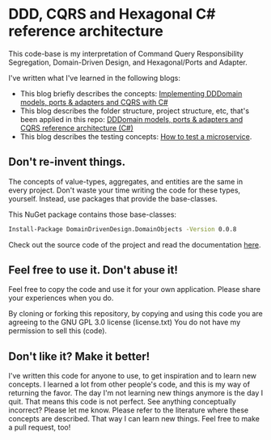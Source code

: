 
# DDD, CQRS and Hexagonal C# reference architecture 

This code-base is my interpretation of Command Query Responsibility Segregation, Domain-Driven Design, and Hexagonal/Ports and Adapter.

I've written what I've learned in the following blogs:

* This blog briefly describes the concepts: [Implementing DDDomain models, ports & adapters and CQRS with C#](https://medium.com/@abstarreveld/implementing-dddomain-models-ports-adapters-and-cqrs-with-c-2b81403f09f7?source=friends_link&sk=5d712709ae5de5454bd84e88d62beb2c)
* This blog describes the folder structure, project structure, etc, that's been applied in this repo: [DDDomain models, ports & adapters and CQRS reference architecture (C#)](https://medium.com/@abstarreveld/dddomain-models-ports-adapters-and-cqrs-reference-architecture-c-504817df65ec)
* This blog describes the testing concepts: [How to test a microservice](https://medium.com/@abstarreveld/how-to-test-a-microservice-4be1b5908f9).

## Don't re-invent things. 

The concepts of value-types, aggregates, and entities are the same in every project. Don't waste your time writing the code for these types, yourself. Instead, use packages that provide the base-classes.

This NuGet package contains those base-classes:

```bash 
Install-Package DomainDrivenDesign.DomainObjects -Version 0.0.8 
```

Check out the source code of the project and read the documentation [here](https://github.com/appie2go/DomainObjects).


## Feel free to use it. Don't abuse it!

Feel free to copy the code and use it for your own application. Please share your experiences when you do.

By cloning or forking this repository, by copying and using this code you are agreeing to the GNU GPL 3.0 license (license.txt) You do not have my permission to sell this (code).

## Don't like it? Make it better!

I've written this code for anyone to use, to get inspiration and to learn new concepts. I learned a lot from other people's code, and this is my way of returning the favor. The day I'm not learning new things anymore is the day I quit. That means this code is not perfect. See anything conceptually incorrect? Please let me know. Please refer to the literature where these concepts are described. That way I can learn new things. Feel free to make a pull request, too!